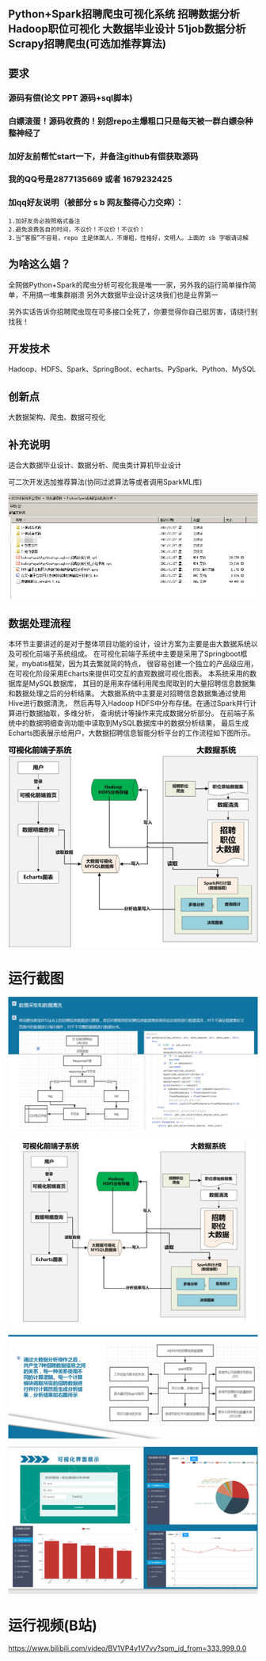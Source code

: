 ## Python+Spark招聘爬虫可视化系统 招聘数据分析 Hadoop职位可视化 大数据毕业设计 51job数据分析 Scrapy招聘爬虫(可选加推荐算法)

## 要求
### 源码有偿(论文 PPT 源码+sql脚本)
### 白嫖滚蛋！源码收费的！别怨repo主爆粗口只是每天被一群白嫖杂种整神经了
### 加好友前帮忙start一下，并备注github有偿获取源码
### 我的QQ号是2877135669 或者 1679232425
### 加qq好友说明（被部分 s b 网友整得心力交瘁）：
    1.加好友务必按照格式备注
    2.避免浪费各自的时间，不议价！不议价！不议价！
    3.当“客服”不容易，repo 主是体面人，不爆粗，性格好，文明人。上面的 sb 字眼请谅解

## 为啥这么娼？
全网做Python+Spark的爬虫分析可视化我是唯一一家，另外我的运行简单操作简单，不用搞一堆集群崩溃
另外大数据毕业设计这块我们也是业界第一   

另外实话告诉你招聘爬虫现在可多接口全死了，你要觉得你自己挺厉害，请绕行别找我！

## 开发技术
Hadoop、HDFS、Spark、SpringBoot、echarts、PySpark、Python、MySQL

## 创新点
大数据架构、爬虫、数据可视化



## 补充说明
适合大数据毕业设计、数据分析、爬虫类计算机毕业设计

可二次开发选加推荐算法(协同过滤算法等或者调用SparkML库)

![](/项目包含全部资料截图.png)





## 数据处理流程
本环节主要讲述的是对于整体项目功能的设计，设计方案为主要是由大数据系统以及可视化前端子系统组成。
在可视化前端子系统中主要是采用了Springboot框架，mybatis框架，因为其去繁就简的特点，
很容易创建一个独立的产品级应用，在可视化阶段采用Echarts来提供可交互的直观数据可视化图表。
本系统采用的数据库是MySQL数据库，
其目的是用来存储利用爬虫爬取到的大量招聘信息数据集和数据处理之后的分析结果。
大数据系统中主要是对招聘信息数据集通过使用Hive进行数据清洗，
然后再导入Hadoop HDFS中分布存储。在通过Spark并行计算进行数据抽取，多维分析，
查询统计等操作来完成数据分析部分。
在前端子系统中的数据明细查询功能中读取到MySQL数据库中的数据分析结果，
最后生成Echarts图表展示给用户，大数据招聘信息智能分析平台的工作流程如下图所示。

![](/基于Spark职位分析系统-流程图.jpg)





# 运行截图

![](/QQ截图20211127023053.png)





![图片1](/图片1.png)

![](/QQ截图20211127023125.png)

![](/QQ截图20211127023138.png)

# 运行视频(B站)

https://www.bilibili.com/video/BV1VP4y1V7vy?spm_id_from=333.999.0.0





